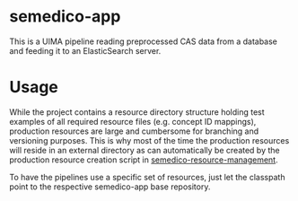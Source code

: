 # semedico-app

This is a UIMA pipeline reading preprocessed CAS data from a database and feeding it to an ElasticSearch server.

# Usage

While the project contains a resource directory structure holding test examples of all required resource files (e.g. concept ID mappings), production resources are large and cumbersome for branching and versioning purposes. This is why most of the time the production resources will reside in an external directory as can automatically be created by the production resource creation script in [semedico-resource-management](https://github.com/khituras/semedico-resource-management).

To have the pipelines use a specific set of resources, just let the classpath point to the respective semedico-app base repository.
